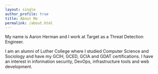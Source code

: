 ```yaml
---
layout: single
author_profile: true
title: About Me
permalink: /about.html
---
```

My name is Aaron Herman and I work at Target as a Threat Detection Engineer.

I am an alumni of Luther College where I studied Computer Science and Sociology and have my GCIH, GCED, GCIA and GDAT certifications. I have an interest in information security, DevOps, infrastructure tools and web development.
